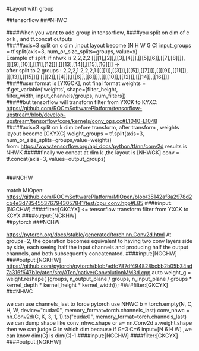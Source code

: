 #Layout with group

##tensorflow
###NHWC
<br/>
<br/>
####When you want to add group in tensorflow,
####you split on dim of c or k , and tf.concat outputs 
<br/>
#####axis=3 split on c dim ,input layout become [N H W G C]
input_groups = tf.split(axis=3, num_or_size_splits=groups, value=x)
<br/>
Example of split:
if nhwk is 
2,2,2,2
[[[[1],[2]],[[3],[4]]],[[[5],[6]],[[7],[8]]]],[[[[9],[10]],[[11],[12]]],[[[13],[14]],[[15],[16]]]]
=>
<br/>
after split to 2 groups :
2,2,2,1
2,2,2,1
[[[[1]],[[3]]],[[[5]],[[7]]]],[[[[9]],[[11]]],[[[13]],[[15]]]]
[[[[2]],[[4]]],[[[6]],[[8]]]],[[[[10]],[[12]]],[[[14]],[[16]]]]
<br/>
#####user format is [YXGCK], not final format
weights = tf.get_variable('weights', shape=[filter_height,     
                                                    filter_width,
                                                    input_channels/groups,
                                                    num_filters])
<br/>
#####but tensorflow will  transform filter from YXCK to KYXC:
https://github.com/ROCmSoftwarePlatform/tensorflow-upstream/blob/develop-upstream/tensorflow/core/kernels/conv_ops.cc#L1040-L1048
<br/>
#####axis=3 split on k dim before transform, after transform , weights layout become [GKYXC]
weight_groups = tf.split(axis=3, num_or_size_splits=groups,value=weights)
<br/>
from: https://www.tensorflow.org/api_docs/python/tf/nn/conv2d
results is NHWK
#####finally we concat at dim k ,the layout is [NHWGK]
conv = tf.concat(axis=3, values=output_groups)  
<br/>
<br/>
###NCHW
<br/>
<br/>
match MIOpen: https://github.com/ROCmSoftwarePlatform/MIOpen/blob/35142af8a2978d2cb4e3d7854553767943057841/test/cpu_conv.hpp#L85
####input:[NGCHW]
####filter:[GKCYX] <= tensorflow transform filter from YXCK to KCYX
####output:[NGKHW]
<br/>
##pytorch
###NCHW
<br/>
<br/>
https://pytorch.org/docs/stable/generated/torch.nn.Conv2d.html
At groups=2, the operation becomes equivalent to having two conv layers side by side, each seeing half the input channels and 
producing half the output channels, and both subsequently concatenated.
####input:[NGCHW]
####output:[NGKHW]
https://github.com/pytorch/pytorch/blob/edfc787df494828bcbb2b05b34ad7a316f647b1e/aten/src/ATen/native/ConvolutionMM3d.cpp
auto weight_g = weight.reshape(
        {groups,
         n_output_plane / groups,
         n_input_plane / groups * kernel_depth * kernel_height * kernel_width});
####filter:[GKCYX]
<br/>
###NHWC
<br/>
<br/>
we can use channels_last to force pytorch use NHWC
b = torch.empty(N, C, H, W, device="cuda:0", memory_format=torch.channels_last)
conv_nhwc = nn.Conv2d(C, K, 3, 1, 1).to("cuda:0", memory_format=torch.channels_last)
we can dump shape like conv_nhwc.shape or a= nn.Conv2d a.weight.shape
then we can judge G in which dim because if G=3 C=6 input=[N 6 H W] ,we can know dim(G) is dim(C)-1
####input:[NGCHW]
####filter:[GKCYX]
####output:[NGKHW]
